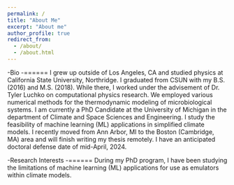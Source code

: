 ```yaml
---
permalink: /
title: "About Me"
excerpt: "About me"
author_profile: true
redirect_from: 
  - /about/
  - /about.html
---
```


-Bio
-======
I grew up outside of Los Angeles, CA and studied physics at California State University, Northridge. I graduated from CSUN with my B.S. (2016) and M.S. (2018). While there, I worked under the advisement of Dr. Tyler Luchko on computational physics research. We employed various numerical methods for the thermodynamic modeling of microbiological systems. I am currently a PhD Candidate at the University of Michigan in the department of Climate and Space Sciences and Engineering. I study the feasibility of machine learning (ML) applications in simplified climate models. I recently moved from Ann Arbor, MI to the Boston (Cambridge, MA) area and will finish writing my thesis remotely. I have an anticipated doctoral defense date of mid-April, 2024.

-Research Interests
-======
During my PhD program, I have been studying the limitations of machine learning (ML) applications for use as emulators within climate models.
